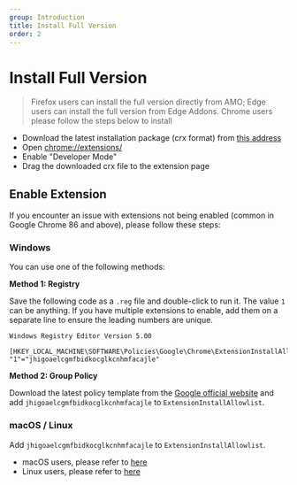 ```yaml
---
group: Introduction
title: Install Full Version
order: 2
---
```


# Install Full Version

> Firefox users can install the full version directly from AMO; Edge users can install the full version from Edge Addons. Chrome users please follow the steps below to install

* Download the latest installation package (crx format) from [this address](https://github.com/FirefoxBar/HeaderEditor/issues/286)
* Open [chrome://extensions/](chrome://extensions/)
* Enable "Developer Mode"
* Drag the downloaded crx file to the extension page

## Enable Extension

If you encounter an issue with extensions not being enabled (common in Google Chrome 86 and above), please follow these steps:

### Windows

You can use one of the following methods:

**Method 1: Registry**

Save the following code as a `.reg` file and double-click to run it. The value `1` can be anything. If you have multiple extensions to enable, add them on a separate line to ensure the leading numbers are unique.

```
Windows Registry Editor Version 5.00

[HKEY_LOCAL_MACHINE\SOFTWARE\Policies\Google\Chrome\ExtensionInstallAllowlist]
"1"="jhigoaelcgmfbidkocglkcnhmfacajle"
```

**Method 2: Group Policy**

Download the latest policy template from the [Google official website](https://support.google.com/chrome/a/answer/7532015?hl=en) and add `jhigoaelcgmfbidkocglkcnhmfacajle` to `ExtensionInstallAllowlist`.

### macOS / Linux

Add `jhigoaelcgmfbidkocglkcnhmfacajle` to `ExtensionInstallAllowlist`.

* macOS users, please refer to [here](https://support.google.com/chrome/a/answer/7517624?hl=en)
* Linux users, please refer to [here](https://support.google.com/chrome/a/answer/7517525?hl=en)
